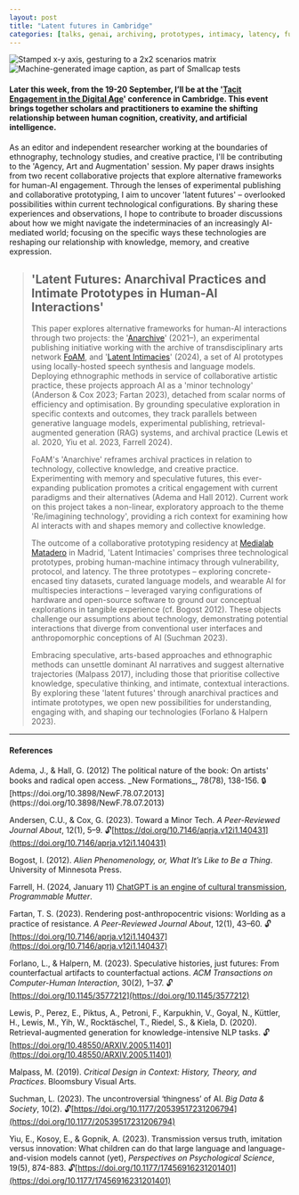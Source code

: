 ```yaml
---
layout: post  
title: "Latent futures in Cambridge"
categories: [talks, genai, archiving, prototypes, intimacy, latency, futures]
---
```


<div class="image-container">
  <img src="https://files.justinpickard.net/images/log/2024/09/latent-futures-x-y-axis.png" alt="Stamped x-y axis, gesturing to a 2x2 scenarios matrix">
  <img src="https://files.justinpickard.net/images/log/2024/09/latent-futures-i-see-a-man.png" alt="Machine-generated image caption, as part of Smallcap tests">
</div>

#### Later this week, from the 19-20 September, I’ll be at the '[Tacit Engagement in the Digital Age](https://cms.mus.cam.ac.uk/news/call-papers-tacit-engagement-digital-age-teda-2024)' conference in Cambridge. This event brings together scholars and practitioners to examine the shifting relationship between human cognition, creativity, and artificial intelligence.

As an editor and independent researcher working at the boundaries of ethnography, technology studies, and creative practice, I'll be contributing to the 'Agency, Art and Augmentation' session. My paper draws insights from two recent collaborative projects that explore alternative frameworks for human-AI engagement. Through the lenses of experimental publishing and collaborative prototyping, I aim to uncover 'latent futures' – overlooked possibilities within current technological configurations. By sharing these experiences and observations, I hope to contribute to broader discussions about how we might navigate the indeterminacies of an increasingly AI-mediated world; focusing on the specific ways these technologies are reshaping our relationship with knowledge, memory, and creative expression.

> ## 'Latent Futures: Anarchival Practices and Intimate Prototypes in Human-AI Interactions'
>
> This paper explores alternative frameworks for human-AI interactions through two projects: the '[Anarchive](https://anarchive.fo.am/)' (2021–), an experimental publishing initiative working with the archive of transdisciplinary arts network [FoAM](https://fo.am/), and '[Latent Intimacies](https://github.com/modern-online/latent_intimacies)' (2024), a set of AI prototypes using locally-hosted speech synthesis and language models. Deploying ethnographic methods in service of collaborative artistic practice, these projects approach AI as a 'minor technology' (Anderson & Cox 2023; Fartan 2023), detached from scalar norms of efficiency and optimisation. By grounding speculative exploration in specific contexts and outcomes, they track parallels between generative language models, experimental publishing, retrieval-augmented generation (RAG) systems, and archival practice (Lewis et al. 2020, Yiu et al. 2023, Farrell 2024).
>
>FoAM's 'Anarchive' reframes archival practices in relation to technology, collective knowledge, and creative practice. Experimenting with memory and speculative futures, this ever-expanding publication promotes a critical engagement with current paradigms and their alternatives (Adema and Hall 2012). Current work on this project takes a non-linear, exploratory approach to the theme 'Re/imagining technology', providing a rich context for examining how AI interacts with and shapes memory and collective knowledge.
>
> The outcome of a collaborative prototyping residency at [Medialab Matadero](https://www.mataderomadrid.org/en/programs/medialab-matadero) in Madrid, 'Latent Intimacies' comprises three technological prototypes, probing human-machine intimacy through vulnerability, protocol, and latency. The three prototypes – exploring concrete-encased tiny datasets, curated language models, and wearable AI for multispecies interactions – leveraged varying configurations of hardware and open-source software to ground our conceptual explorations in tangible experience (cf. Bogost 2012). These objects challenge our assumptions about technology, demonstrating potential interactions that diverge from conventional user interfaces and anthropomorphic conceptions of AI (Suchman 2023).
>
> Embracing speculative, arts-based approaches and ethnographic methods can unsettle dominant AI narratives and suggest alternative trajectories (Malpass 2017), including those that prioritise collective knowledge, speculative thinking, and intimate, contextual interactions. By exploring these 'latent futures' through anarchival practices and intimate prototypes, we open new possibilities for understanding, engaging with, and shaping our technologies (Forlano & Halpern 2023).

---

#### **References**

<div class="custom-bibliography" markdown="1">
Adema, J., & Hall, G. (2012) The political nature of the book: On artists' books and radical open access. _New Formations_, 78(78), 138-156. 🔒[https://doi.org/10.3898/NewF.78.07.2013](https://doi.org/10.3898/NewF.78.07.2013)  

Andersen, C.U., & Cox, G. (2023). Toward a Minor Tech. _A Peer-Reviewed Journal About_, 12(1), 5–9. 🔓[https://doi.org/10.7146/aprja.v12i1.140431](https://doi.org/10.7146/aprja.v12i1.140431)

Bogost, I. (2012). _Alien Phenomenology, or, What It’s Like to Be a Thing_. University of Minnesota Press.

Farrell, H. (2024, January 11) [ChatGPT is an engine of cultural transmission](https://www.programmablemutter.com/p/chatgpt-is-an-engine-of-cultural), _Programmable Mutter_.

Fartan, T. S. (2023). Rendering post-anthropocentric visions: Worlding as a practice of resistance. _A Peer-Reviewed Journal About_, 12(1), 43–60. 🔓[https://doi.org/10.7146/aprja.v12i1.140437](https://doi.org/10.7146/aprja.v12i1.140437)

Forlano, L., & Halpern, M. (2023). Speculative histories, just futures: From counterfactual artifacts to counterfactual actions. _ACM Transactions on Computer-Human Interaction_, 30(2), 1–37. 🔓[https://doi.org/10.1145/3577212](https://doi.org/10.1145/3577212)

Lewis, P., Perez, E., Piktus, A., Petroni, F., Karpukhin, V., Goyal, N., Küttler, H., Lewis, M., Yih, W., Rocktäschel, T., Riedel, S., & Kiela, D. (2020). Retrieval-augmented generation for knowledge-intensive NLP tasks. 🔓[https://doi.org/10.48550/ARXIV.2005.11401](https://doi.org/10.48550/ARXIV.2005.11401)

Malpass, M. (2019). _Critical Design in Context: History, Theory, and Practices_. Bloomsbury Visual Arts.

Suchman, L. (2023). The uncontroversial ‘thingness’ of AI. _Big Data & Society_, 10(2). 🔓[https://doi.org/10.1177/20539517231206794](https://doi.org/10.1177/20539517231206794)

Yiu, E., Kosoy, E., & Gopnik, A. (2023). Transmission versus truth, imitation versus innovation: What children can do that large language and language-and-vision models cannot (yet), _Perspectives on Psychological Science_, 19(5), 874-883. 🔓[https://doi.org/10.1177/17456916231201401](https://doi.org/10.1177/17456916231201401)

</div>